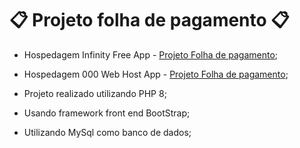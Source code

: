 # 📋 Projeto folha de pagamento 📋

- Hospedagem Infinity Free App - [Projeto Folha de pagamento](http://projetofolhadepagamento.infinityfreeapp.com/index.php);
- Hospedagem 000 Web Host App - [Projeto Folha de pagamento](https://folhadepagamentoluiz.000webhostapp.com/);

- Projeto realizado utilizando PHP 8;
- Usando framework front end BootStrap;
- Utilizando MySql como banco de dados;
